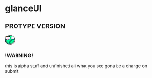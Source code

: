 # glanceUI
## PROTYPE VERSION
![](https://github.com/VEMER-Forge/glanceUI-on-flixel/blob/main/assets/glanceUI/img/glanceLogo.png)

 ### !WARNING!
 this is alpha stuff and unfinished all what you see gona be a change on submit
